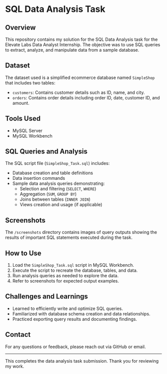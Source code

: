 # SQL Data Analysis Task

## Overview
This repository contains my solution for the SQL Data Analysis task for the Elevate Labs Data Analyst Internship. The objective was to use SQL queries to extract, analyze, and manipulate data from a sample database.

## Dataset
The dataset used is a simplified ecommerce database named `SimpleShop` that includes two tables:
- `customers`: Contains customer details such as ID, name, and city.
- `orders`: Contains order details including order ID, date, customer ID, and amount.

## Tools Used
- MySQL Server
- MySQL Workbench

## SQL Queries and Analysis
The SQL script file (`SimpleShop_Task.sql`) includes:
- Database creation and table definitions
- Data insertion commands
- Sample data analysis queries demonstrating:
  - Selection and filtering (`SELECT`, `WHERE`)
  - Aggregation (`SUM`, `GROUP BY`)
  - Joins between tables (`INNER JOIN`)
  - Views creation and usage (if applicable)

## Screenshots
The `/screenshots` directory contains images of query outputs showing the results of important SQL statements executed during the task.

## How to Use
1. Load the `SimpleShop_Task.sql` script in MySQL Workbench.
2. Execute the script to recreate the database, tables, and data.
3. Run analysis queries as needed to explore the data.
4. Refer to screenshots for expected output examples.

## Challenges and Learnings
- Learned to efficiently write and optimize SQL queries.
- Familiarized with database schema creation and data relationships.
- Practiced exporting query results and documenting findings.

## Contact
For any questions or feedback, please reach out via GitHub or email.

---

This completes the data analysis task submission. Thank you for reviewing my work.
